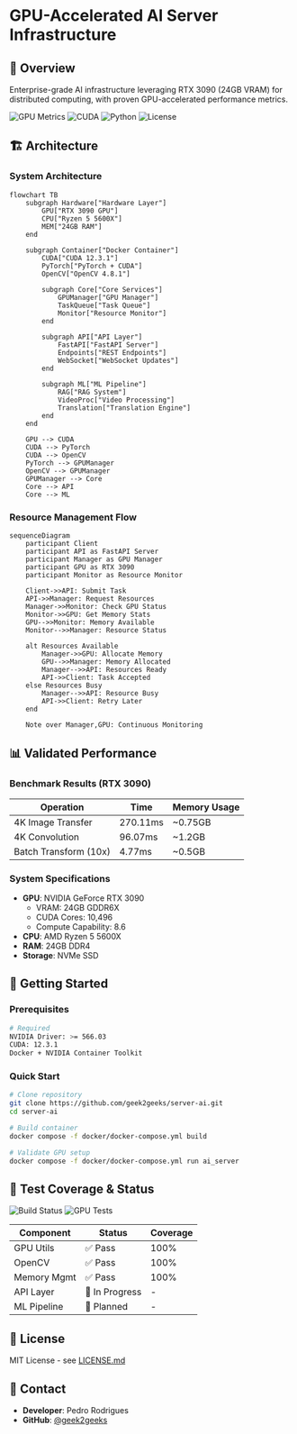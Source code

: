 # GPU-Accelerated AI Server Infrastructure

## 🚀 Overview
Enterprise-grade AI infrastructure leveraging RTX 3090 (24GB VRAM) for distributed computing, with proven GPU-accelerated performance metrics.

![GPU Metrics](https://img.shields.io/badge/GPU-RTX%203090-brightgreen)
![CUDA](https://img.shields.io/badge/CUDA-12.3.1-blue)
![Python](https://img.shields.io/badge/Python-3.10-blue)
![License](https://img.shields.io/badge/license-MIT-green)

## 🏗 Architecture

### System Architecture
```mermaid
flowchart TB
    subgraph Hardware["Hardware Layer"]
        GPU["RTX 3090 GPU"]
        CPU["Ryzen 5 5600X"]
        MEM["24GB RAM"]
    end

    subgraph Container["Docker Container"]
        CUDA["CUDA 12.3.1"]
        PyTorch["PyTorch + CUDA"]
        OpenCV["OpenCV 4.8.1"]
        
        subgraph Core["Core Services"]
            GPUManager["GPU Manager"]
            TaskQueue["Task Queue"]
            Monitor["Resource Monitor"]
        end
        
        subgraph API["API Layer"]
            FastAPI["FastAPI Server"]
            Endpoints["REST Endpoints"]
            WebSocket["WebSocket Updates"]
        end
        
        subgraph ML["ML Pipeline"]
            RAG["RAG System"]
            VideoProc["Video Processing"]
            Translation["Translation Engine"]
        end
    end

    GPU --> CUDA
    CUDA --> PyTorch
    CUDA --> OpenCV
    PyTorch --> GPUManager
    OpenCV --> GPUManager
    GPUManager --> Core
    Core --> API
    Core --> ML
```

### Resource Management Flow
```mermaid
sequenceDiagram
    participant Client
    participant API as FastAPI Server
    participant Manager as GPU Manager
    participant GPU as RTX 3090
    participant Monitor as Resource Monitor

    Client->>API: Submit Task
    API->>Manager: Request Resources
    Manager->>Monitor: Check GPU Status
    Monitor->>GPU: Get Memory Stats
    GPU-->>Monitor: Memory Available
    Monitor-->>Manager: Resource Status
    
    alt Resources Available
        Manager->>GPU: Allocate Memory
        GPU-->>Manager: Memory Allocated
        Manager-->>API: Resources Ready
        API->>Client: Task Accepted
    else Resources Busy
        Manager-->>API: Resource Busy
        API->>Client: Retry Later
    end

    Note over Manager,GPU: Continuous Monitoring
```

## 📊 Validated Performance

### Benchmark Results (RTX 3090)
| Operation | Time | Memory Usage |
|-----------|------|--------------|
| 4K Image Transfer | 270.11ms | ~0.75GB |
| 4K Convolution | 96.07ms | ~1.2GB |
| Batch Transform (10x) | 4.77ms | ~0.5GB |

### System Specifications
- **GPU**: NVIDIA GeForce RTX 3090
  - VRAM: 24GB GDDR6X
  - CUDA Cores: 10,496
  - Compute Capability: 8.6
- **CPU**: AMD Ryzen 5 5600X
- **RAM**: 24GB DDR4
- **Storage**: NVMe SSD

## 🚀 Getting Started

### Prerequisites
```bash
# Required
NVIDIA Driver: >= 566.03
CUDA: 12.3.1
Docker + NVIDIA Container Toolkit
```

### Quick Start
```bash
# Clone repository
git clone https://github.com/geek2geeks/server-ai.git
cd server-ai

# Build container
docker compose -f docker/docker-compose.yml build

# Validate GPU setup
docker compose -f docker/docker-compose.yml run ai_server
```

## 🧪 Test Coverage & Status
![Build Status](https://github.com/geek2geeks/server-ai/workflows/CI/badge.svg)
![GPU Tests](https://github.com/geek2geeks/server-ai/workflows/GPU%20Tests/badge.svg)

| Component | Status | Coverage |
|-----------|---------|----------|
| GPU Utils | ✅ Pass | 100% |
| OpenCV | ✅ Pass | 100% |
| Memory Mgmt | ✅ Pass | 100% |
| API Layer | 🚧 In Progress | - |
| ML Pipeline | 📅 Planned | - |

## 📝 License
MIT License - see [LICENSE.md](LICENSE.md)

## 👥 Contact
- **Developer**: Pedro Rodrigues
- **GitHub**: [@geek2geeks](https://github.com/geek2geeks)